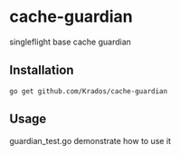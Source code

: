 # cache-guardian
singleflight base cache guardian

## Installation

```shell
go get github.com/Krados/cache-guardian
```

## Usage
guardian_test.go demonstrate how to use it
